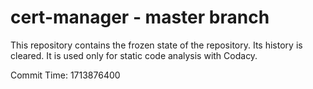 # cert-manager - master branch

This repository contains the frozen state of the repository.
Its history is cleared. It is used only for static code
analysis with Codacy.

Commit Time: 1713876400